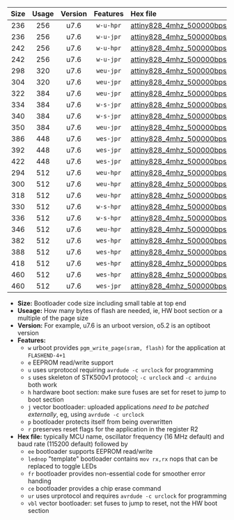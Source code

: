 |Size|Usage|Version|Features|Hex file|
|:-:|:-:|:-:|:-:|:--|
|236|256|u7.6|`w-u-hpr`|[attiny828_4mhz_500000bps_ur.hex](https://raw.githubusercontent.com/stefanrueger/urboot/main//attiny828_4mhz_500000bps_ur.hex)|
|236|256|u7.6|`w-u-jpr`|[attiny828_4mhz_500000bps_ur_vbl.hex](https://raw.githubusercontent.com/stefanrueger/urboot/main//attiny828_4mhz_500000bps_ur_vbl.hex)|
|242|256|u7.6|`w-u-hpr`|[attiny828_4mhz_500000bps_lednop_ur.hex](https://raw.githubusercontent.com/stefanrueger/urboot/main//attiny828_4mhz_500000bps_lednop_ur.hex)|
|242|256|u7.6|`w-u-jpr`|[attiny828_4mhz_500000bps_lednop_ur_vbl.hex](https://raw.githubusercontent.com/stefanrueger/urboot/main//attiny828_4mhz_500000bps_lednop_ur_vbl.hex)|
|298|320|u7.6|`weu-jpr`|[attiny828_4mhz_500000bps_ee_ur_vbl.hex](https://raw.githubusercontent.com/stefanrueger/urboot/main//attiny828_4mhz_500000bps_ee_ur_vbl.hex)|
|304|320|u7.6|`weu-jpr`|[attiny828_4mhz_500000bps_ee_lednop_ur_vbl.hex](https://raw.githubusercontent.com/stefanrueger/urboot/main//attiny828_4mhz_500000bps_ee_lednop_ur_vbl.hex)|
|322|384|u7.6|`weu-jpr`|[attiny828_4mhz_500000bps_ee_lednop_fr_ur_vbl.hex](https://raw.githubusercontent.com/stefanrueger/urboot/main//attiny828_4mhz_500000bps_ee_lednop_fr_ur_vbl.hex)|
|334|384|u7.6|`w-s-jpr`|[attiny828_4mhz_500000bps_vbl.hex](https://raw.githubusercontent.com/stefanrueger/urboot/main//attiny828_4mhz_500000bps_vbl.hex)|
|340|384|u7.6|`w-s-jpr`|[attiny828_4mhz_500000bps_lednop_vbl.hex](https://raw.githubusercontent.com/stefanrueger/urboot/main//attiny828_4mhz_500000bps_lednop_vbl.hex)|
|350|384|u7.6|`weu-jpr`|[attiny828_4mhz_500000bps_ee_lednop_fr_ce_ur_vbl.hex](https://raw.githubusercontent.com/stefanrueger/urboot/main//attiny828_4mhz_500000bps_ee_lednop_fr_ce_ur_vbl.hex)|
|386|448|u7.6|`wes-jpr`|[attiny828_4mhz_500000bps_ee_vbl.hex](https://raw.githubusercontent.com/stefanrueger/urboot/main//attiny828_4mhz_500000bps_ee_vbl.hex)|
|392|448|u7.6|`wes-jpr`|[attiny828_4mhz_500000bps_ee_lednop_vbl.hex](https://raw.githubusercontent.com/stefanrueger/urboot/main//attiny828_4mhz_500000bps_ee_lednop_vbl.hex)|
|422|448|u7.6|`wes-jpr`|[attiny828_4mhz_500000bps_ee_lednop_fr_vbl.hex](https://raw.githubusercontent.com/stefanrueger/urboot/main//attiny828_4mhz_500000bps_ee_lednop_fr_vbl.hex)|
|294|512|u7.6|`weu-hpr`|[attiny828_4mhz_500000bps_ee_ur.hex](https://raw.githubusercontent.com/stefanrueger/urboot/main//attiny828_4mhz_500000bps_ee_ur.hex)|
|300|512|u7.6|`weu-hpr`|[attiny828_4mhz_500000bps_ee_lednop_ur.hex](https://raw.githubusercontent.com/stefanrueger/urboot/main//attiny828_4mhz_500000bps_ee_lednop_ur.hex)|
|318|512|u7.6|`weu-hpr`|[attiny828_4mhz_500000bps_ee_lednop_fr_ur.hex](https://raw.githubusercontent.com/stefanrueger/urboot/main//attiny828_4mhz_500000bps_ee_lednop_fr_ur.hex)|
|330|512|u7.6|`w-s-hpr`|[attiny828_4mhz_500000bps.hex](https://raw.githubusercontent.com/stefanrueger/urboot/main//attiny828_4mhz_500000bps.hex)|
|336|512|u7.6|`w-s-hpr`|[attiny828_4mhz_500000bps_lednop.hex](https://raw.githubusercontent.com/stefanrueger/urboot/main//attiny828_4mhz_500000bps_lednop.hex)|
|346|512|u7.6|`weu-hpr`|[attiny828_4mhz_500000bps_ee_lednop_fr_ce_ur.hex](https://raw.githubusercontent.com/stefanrueger/urboot/main//attiny828_4mhz_500000bps_ee_lednop_fr_ce_ur.hex)|
|382|512|u7.6|`wes-hpr`|[attiny828_4mhz_500000bps_ee.hex](https://raw.githubusercontent.com/stefanrueger/urboot/main//attiny828_4mhz_500000bps_ee.hex)|
|388|512|u7.6|`wes-hpr`|[attiny828_4mhz_500000bps_ee_lednop.hex](https://raw.githubusercontent.com/stefanrueger/urboot/main//attiny828_4mhz_500000bps_ee_lednop.hex)|
|418|512|u7.6|`wes-hpr`|[attiny828_4mhz_500000bps_ee_lednop_fr.hex](https://raw.githubusercontent.com/stefanrueger/urboot/main//attiny828_4mhz_500000bps_ee_lednop_fr.hex)|
|460|512|u7.6|`wes-hpr`|[attiny828_4mhz_500000bps_ee_lednop_fr_ce.hex](https://raw.githubusercontent.com/stefanrueger/urboot/main//attiny828_4mhz_500000bps_ee_lednop_fr_ce.hex)|
|460|512|u7.6|`wes-jpr`|[attiny828_4mhz_500000bps_ee_lednop_fr_ce_vbl.hex](https://raw.githubusercontent.com/stefanrueger/urboot/main//attiny828_4mhz_500000bps_ee_lednop_fr_ce_vbl.hex)|

- **Size:** Bootloader code size including small table at top end
- **Useage:** How many bytes of flash are needed, ie, HW boot section or a multiple of the page size
- **Version:** For example, u7.6 is an urboot version, o5.2 is an optiboot version
- **Features:**
  + `w` urboot provides `pgm_write_page(sram, flash)` for the application at `FLASHEND-4+1`
  + `e` EEPROM read/write support
  + `u` uses urprotocol requiring `avrdude -c urclock` for programming
  + `s` uses skeleton of STK500v1 protocol; `-c urclock` and `-c arduino` both work
  + `h` hardware boot section: make sure fuses are set for reset to jump to boot section
  + `j` vector bootloader: uploaded applications *need to be patched externally*, eg, using `avrdude -c urclock`
  + `p` bootloader protects itself from being overwritten
  + `r` preserves reset flags for the application in the register R2
- **Hex file:** typically MCU name, oscillator frequency (16 MHz default) and baud rate (115200 default) followed by
  + `ee` bootloader supports EEPROM read/write
  + `lednop` "template" bootloader contains `mov rx,rx` nops that can be replaced to toggle LEDs
  + `fr` bootloader provides non-essential code for smoother error handing
  + `ce` bootloader provides a chip erase command
  + `ur` uses urprotocol and requires `avrdude -c urclock` for programming
  + `vbl` vector bootloader: set fuses to jump to reset, not the HW boot section
